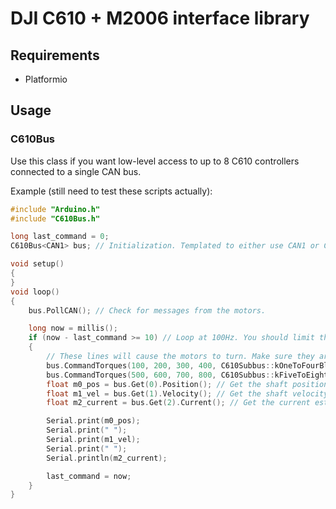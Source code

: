 # DJI C610 + M2006 interface library

## Requirements

* Platformio

## Usage

### C610Bus

Use this class if you want low-level access to up to 8 C610 controllers connected to a single CAN bus.

Example (still need to test these scripts actually):

``` cpp
#include "Arduino.h"
#include "C610Bus.h"

long last_command = 0;
C610Bus<CAN1> bus; // Initialization. Templated to either use CAN1 or CAN2.

void setup()
{
}
void loop()
{
    bus.PollCAN(); // Check for messages from the motors.

    long now = millis();
    if (now - last_command >= 10) // Loop at 100Hz. You should limit the rate at which you call CommandTorques to <1kHz to avoid saturating the CAN bus bandwidth
    {
        // These lines will cause the motors to turn. Make sure they are mounted safely. 
        bus.CommandTorques(100, 200, 300, 400, C610Subbus::kOneToFourBlinks);      // Command 100mA to motor 1, 200ma to motor 2, etc. The last parameter specifies to command the motors with IDs 1-4
        bus.CommandTorques(500, 600, 700, 800, C610Subbus::kFiveToEightBlinks);      // Command 500mA to motor 5, 600ma to motor 6, etc. The last parameter specifies to command the motors with IDs 5-8.
        float m0_pos = bus.Get(0).Position(); // Get the shaft position of motor 0 in radians.
        float m1_vel = bus.Get(1).Velocity(); // Get the shaft velocity of motor 1 in radians/sec.
        float m2_current = bus.Get(2).Current(); // Get the current estimate of motor 2 in amps.

        Serial.print(m0_pos);
        Serial.print(" ");
        Serial.print(m1_vel);
        Serial.print(" ");
        Serial.println(m2_current);

        last_command = now;
    }
}
```
